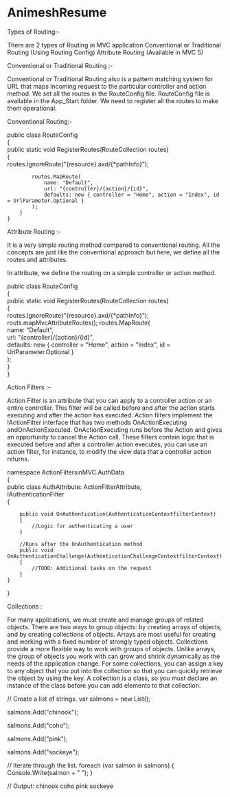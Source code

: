 # AnimeshResume

Types of Routing:-

There are 2 types of Routing in MVC application
Conventional or Traditional Routing (Using Routing Config)
Attribute Routing (Available in MVC 5) 

Conventional or Traditional Routing :-

Conventional or Traditional Routing also is a pattern matching system for URL that maps incoming request to the particular controller and action method.
We set all the routes in the RouteConfig file.
RouteConfig file is available in the App_Start folder.
We need to register all the routes to make them operational.


Conventional Routing:-

public class RouteConfig  
    {  
        public static void RegisterRoutes(RouteCollection routes)  
        {  
            routes.IgnoreRoute("{resource}.axd/{*pathInfo}");  
  
            routes.MapRoute(  
                name: "Default",  
                url: "{controller}/{action}/{id}",  
                defaults: new { controller = "Home", action = "Index", id = UrlParameter.Optional }  
            );  
        }  
    }  
Attribute Routing :-

It is a very simple routing method compared to conventional routing. 
All the concepts are just like the conventional approach but here, we define all the routes and attributes. 

In attribute, we define the routing on a simple controller or action method. 

public class RouteConfig  
    {  
        public static void RegisterRoutes(RouteCollection routes)  
        {  
            routes.IgnoreRoute("{resource}.axd/{*pathInfo}");  
  			routs.mapMvcAttributeRoutes();
            routes.MapRoute(  
                name: "Default",  
                url: "{controller}/{action}/{id}",  
                defaults: new { controller = "Home", action = "Index", id = UrlParameter.Optional }  
            );  
        }  
    } 



Action Filters :-
 
Action Filter is an attribute that you can apply to a controller action or an entire controller. 
This filter will be called before and after the action starts executing and after the action has executed.
 Action filters implement the IActionFilter interface that has two methods OnActionExecuting andOnActionExecuted. 
OnActionExecuting runs before the Action and gives an opportunity to cancel the Action call. 
These filters contain logic that is executed before and after a controller action executes, you can use an action filter, for instance, to modify the view data that a controller action returns.

namespace ActionFiltersinMVC.AuthData    
{    
    public class AuthAttribute: ActionFilterAttribute,    
    IAuthenticationFilter    
    {    
    
        public void OnAuthentication(AuthenticationContextfilterContext)    
        {    
            //Logic for authenticating a user    
        }    
    
        //Runs after the OnAuthentication method    
        public void OnAuthenticationChallenge(AuthenticationChallengeContextfilterContext)    
        {    
            //TODO: Additional tasks on the request    
        }    
    }    
}

Collections :

For many applications, we must create and manage groups of related objects. There are two ways to group objects: by creating arrays of objects, and by creating collections of objects. Arrays are most useful for creating and working with a fixed number of strongly typed objects. Collections provide a more flexible way to work with groups of objects. Unlike arrays, the group of objects you work with can grow and shrink dynamically as the needs of the application change. For some collections, you can assign a key to any object that you put into the collection so that you can quickly retrieve the object by using the key. A collection is a class, so you must declare an instance of the class before you can add elements to that collection.

// Create a list of strings. 
var salmons = new List(); 

salmons.Add("chinook"); 

salmons.Add("coho"); 

salmons.Add("pink");

salmons.Add("sockeye");

// Iterate through the list. 
foreach (var salmon in salmons) 
{
  Console.Write(salmon + " "); 
} 

// Output: chinook coho pink sockeye
